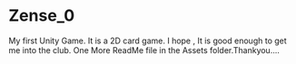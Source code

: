# Zense_0
My first Unity Game. It is a 2D card game. I hope , It is good enough to get me into the club.
One More ReadMe file in the Assets folder.Thankyou....
